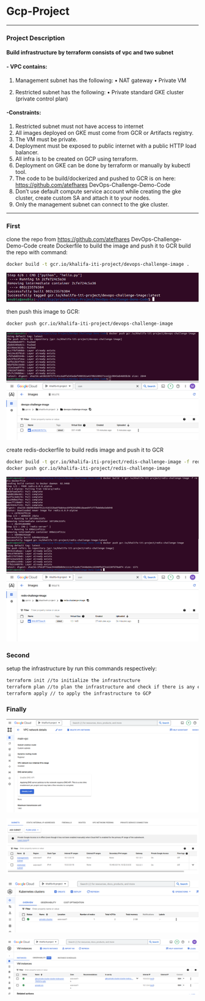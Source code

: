 # Gcp-Project
<hr>

### Project Description
#### Build infrastructure by terraform consists of vpc and two subnet
#### - VPC contains:
 1. Management subnet has the following:
    • NAT gateway
    • Private VM

  2. Restricted subnet has the following:
     • Private standard GKE cluster (private control plan) 
#### -Constraints:
  1. Restricted subnet must not have access to internet
  2. All images deployed on GKE must come from GCR or Artifacts registry.
  3. The VM must be private.
  4. Deployment must be exposed to public internet with a public HTTP load balancer.
  5. All infra is to be created on GCP using terraform.
  6. Deployment on GKE can be done by terraform or manually by kubectl tool.
  7. The code to be build/dockerized and pushed to GCR is on here: https://github.com/atefhares DevOps-Challenge-Demo-Code
  8. Don’t use default compute service account while creating the gke cluster, create custom SA and attach it to your nodes.
  9. Only the management subnet can connect to the gke cluster.

<hr>

### First
clone the repo from https://github.com/atefhares DevOps-Challenge-Demo-Code
create Dockerfile to build the image and push it to GCR
build the repo with command:
```bash
docker build -t gcr.io/khalifa-iti-project/devops-challenge-image .
```
![image info](Screenshot/image-build.png)

then push this image to GCR:
```bash
docker push gcr.io/khalifa-iti-project/devops-challenge-image
```
![image info](Screenshot/push-image.png)
![image info](Screenshot/GCR-image.png)

create redis-dockerfile to build redis image and push it to GCR
```bash
docker build -t gcr.io/khalifa-iti-project/redis-challenge-image -f redis-dockerfile .
docker push gcr.io/khalifa-iti-project/redis-challenge-image
```
![image info](Screenshot/redis-image.png)
![image info](Screenshot/GCR-redis-image.png)


### Second
setup the infrastructure by run this commands respectively:
```bash
terraform init //to initialize the infrastructure
terraform plan //to plan the infrastructure and check if there is any errors
terraform apply // to apply the infrastructure to GCP
```

### Finally
![image info](Screenshot/vpc.png)

![image info](Screenshot/subnets.png)

![image info](Screenshot/cluster.png)

![image info](Screenshot/vms.png)
